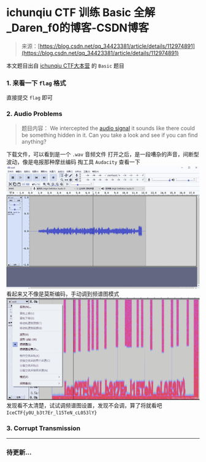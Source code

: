 <!--yml
category: 未分类
date: 2022-04-26 14:47:50
-->

# ichunqiu CTF 训练 Basic 全解_Daren_f0的博客-CSDN博客

> 来源：[https://blog.csdn.net/qq_34423381/article/details/112974891](https://blog.csdn.net/qq_34423381/article/details/112974891)

本文题目出自 [ichunqiu CTF大本营](https://www.ichunqiu.com/battalion?t=1&r=0) 的 `Basic` 题目

### 1\. 来看一下 `flag` 格式

直接提交 `flag` 即可

### 2\. Audio Problems

> 题目内容：
> We intercepted the [audio signal](https://static2.ichunqiu.com/icq/resources/fileupload/CTF/IceCTF/basic/audi.wav) it sounds like there could be something hidden in it. Can you take a look and see if you can find anything?

下载文件，可以看到是一个 `.wav` 音频文件
打开之后，是一段嘈杂的声音，间断型波动，像是电报那种摩丝编码
掏工具 `Audacity` 查看一下
![在这里插入图片描述](img/c8511eb9e4045beef07d0ac1bea4d85d.png)
看起来又不像是莫斯编码，手动调到频谱图模式
![在这里插入图片描述](img/331039557dcb1e061a15e42de53b565c.png)
发现看不太清楚，试试调频谱图设置，发现不会调，算了将就看吧
`IceCTF{y0U_b3t7Er_l15TeN_cL053lY}`

### 3\. Corrupt Transmission

* * *

### 待更新…